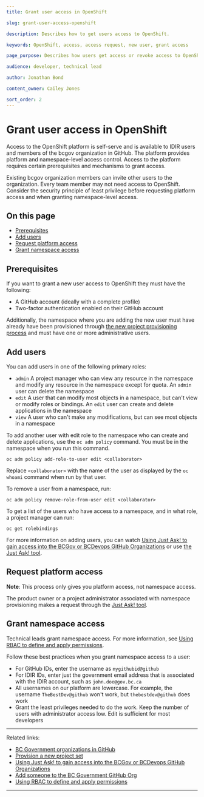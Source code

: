 ```yaml
---
title: Grant user access in OpenShift

slug: grant-user-access-openshift

description: Describes how to get users access to OpenShift.

keywords: OpenShift, access, access request, new user, grant access

page_purpose: Describes how users get access or revoke access to OpenShift and the prerequisites.

audience: developer, technical lead

author: Jonathan Bond

content_owner: Cailey Jones

sort_order: 2
---
```


# Grant user access in OpenShift

Access to the OpenShift platform is self-serve and is available to IDIR users and members of the bcgov organization in GitHub. The platform provides platform and namespace-level access control. Access to the platform requires certain prerequisites and mechanisms to grant access.

Existing bcgov organization members can invite other users to the organization. Every team member may not need access to OpenShift. Consider the security principle of least privilege before requesting platform access and when granting namespace-level access.

## On this page
- [Prerequisites](#prerequisites)
- [Add users](#add-users)
- [Request platform access](#request-platform-access)
- [Grant namespace access](#grant-namespace-access)

## Prerequisites

If you want to grant a new user access to OpenShift they must have the following:

- A GitHub account (ideally with a complete profile)
- Two-factor authentication enabled on their GitHub account

Additionally, the namespace where you are adding the new user must have already have been provisioned through [the new project provisioning process](../openshift-projects-and-access/provision-new-openshift-project.md) and must have one or more administrative users.

## Add users

You can add users in one of the following primary roles:

* ``admin`` A project manager who can view any resource in the namespace and modify any resource in the namespace except for quota.  An ``admin`` user can delete the namespace
* ``edit`` A user that can modify most objects in a namespace, but can't view or modify roles or bindings. An ``edit`` user can create and delete applications in the namespace
* ``view`` A user who can't make any modifications, but can see most objects in a namespace

To add another user with edit role to the namespace who can create and delete applications, use the ``oc adm policy`` command. You must be in the namespace when you run this command.

```
oc adm policy add-role-to-user edit <collaborator>
```

Replace ``<collaborator>`` with the name of the user as displayed by the ``oc whoami`` command when run by that user.

To remove a user from a namespace, run:

```
oc adm policy remove-role-from-user edit <collaborator>
```
To get a list of the users who have access to a namespace, and in what role, a project manager can run:
```
oc get rolebindings
```
For more information on adding users, you can watch [Using Just Ask! to gain access into the BCGov or BCDevops GitHub Organizations](https://www.youtube.com/watch?v=IvdPyx2-qm0) or use [the Just Ask! tool](https://just-ask.developer.gov.bc.ca/).

## Request platform access

**Note**: This process only gives you platform access, not namespace access.

The product owner or a project administrator associated with namespace provisioning makes a request through the [Just Ask! tool](https://just-ask.developer.gov.bc.ca/).

## Grant namespace access

Technical leads grant namespace access. For more information, see [Using RBAC to define and apply permissions](https://docs.openshift.com/container-platform/4.9/authentication/using-rbac.html).

Follow these best practices when you grant namespace access to a user:
- For GitHub IDs, enter the username as `mygithubid@github`
- For IDIR IDs, enter just the government email address that is associated with the IDIR account, such as `john.doe@gov.bc.ca`
- All usernames on our platform are lowercase. For example, the username `TheBestDev@github` won't work, but `thebestdev@github` does work
- Grant the least privileges needed to do the work. Keep the number of users with administrator access low. Edit is sufficient for most developers

---
Related links:

* [BC Government organizations in GitHub](../../bc-developer-guide/use-github-in-bcgov/bc-government-organizations-in-github/)
* [Provision a new project set](../openshift-projects-and-access/provision-new-openshift-project.md)
* [Using Just Ask! to gain access into the BCGov or BCDevops GitHub Organizations](https://www.youtube.com/watch?v=IvdPyx2-qm0)
* [Add someone to the BC Government GitHub Org](https://just-ask.developer.gov.bc.ca/)
* [Using RBAC to define and apply permissions](https://docs.openshift.com/container-platform/4.9/authentication/using-rbac.html)

---
